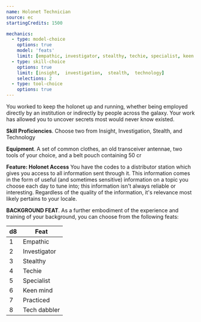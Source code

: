 ```yaml
---
name: Holonet Technician
source: ec
startingCredits: 1500

mechanics:
  - type: model-choice
    options: true
    model: 'feats'
    limit: [empathic, investigator, stealthy, techie, specialist, keen mind, practiced, tech dabbler]
  - type: skill-choice
    options: true
    limit: [insight,  investigation,  stealth,  technology]
    selections: 2
  - type: tool-choice
    options: true
---
```

You worked to keep the holonet up and running, whether being employed directly by an institution or indirectly by people across the galaxy. Your work has allowed you to uncover secrets most would never know existed. 

__Skill Proficiencies__. Choose two from Insight, Investigation, Stealth, and Technology

__Equipment__. A set of common clothes, an old transceiver antennae, two tools of your choice, and a belt pouch containing 50 cr

__Feature: Holonet Access__
You have the codes to a distributor station which gives you access to all information sent through it. This information comes in the form of useful (and sometimes sensitive) information on a topic you choose each day to tune into; this information isn't always reliable or interesting. Regardless of the quality of the information, it's relevance most likely pertains to your locale.


__BACKGROUND FEAT__. As a further embodiment of the experience and training of your background, you can choose from the following feats:

d8 | Feat
--- | ---
1	|	Empathic
2	|	Investigator
3	|	Stealthy
4	|	Techie
5	|	Specialist
6	|	Keen mind
7	|	Practiced
8	|	Tech dabbler
<div class="hr"></div>
